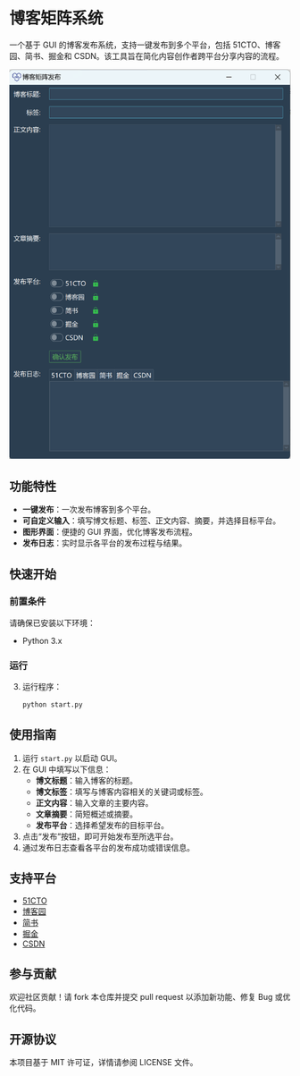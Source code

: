# 博客矩阵系统

一个基于 GUI 的博客发布系统，支持一键发布到多个平台，包括 51CTO、博客园、简书、掘金和 CSDN。该工具旨在简化内容创作者跨平台分享内容的流程。

<div align="center">
    <img src="./screenshot.jpg" alt="界面截图" width="550"/>
</div>

## 功能特性

- **一键发布**：一次发布博客到多个平台。
- **可自定义输入**：填写博文标题、标签、正文内容、摘要，并选择目标平台。
- **图形界面**：便捷的 GUI 界面，优化博客发布流程。
- **发布日志**：实时显示各平台的发布过程与结果。

## 快速开始

### 前置条件

请确保已安装以下环境：

- Python 3.x

### 运行


3. 运行程序：

   ```bash
   python start.py
   ```


## 使用指南

1. 运行 `start.py` 以启动 GUI。
2. 在 GUI 中填写以下信息：
   - **博文标题**：输入博客的标题。
   - **博文标签**：填写与博客内容相关的关键词或标签。
   - **正文内容**：输入文章的主要内容。
   - **文章摘要**：简短概述或摘要。
   - **发布平台**：选择希望发布的目标平台。
3. 点击“发布”按钮，即可开始发布至所选平台。
4. 通过发布日志查看各平台的发布成功或错误信息。

## 支持平台

- [51CTO](https://51cto.com)
- [博客园](https://cnblogs.com)
- [简书](https://jianshu.com)
- [掘金](https://juejin.im)
- [CSDN](https://csdn.net)

## 参与贡献

欢迎社区贡献！请 fork 本仓库并提交 pull request 以添加新功能、修复 Bug 或优化代码。

## 开源协议

本项目基于 MIT 许可证，详情请参阅 LICENSE 文件。

